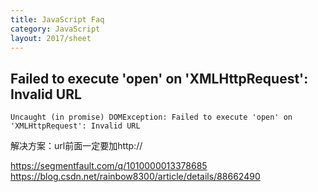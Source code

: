 ```yaml
---
title: JavaScript Faq
category: JavaScript
layout: 2017/sheet
---
```


## Failed to execute 'open' on 'XMLHttpRequest': Invalid URL

```
Uncaught (in promise) DOMException: Failed to execute 'open' on 'XMLHttpRequest': Invalid URL
```

解决方案：url前面一定要加http://

https://segmentfault.com/q/1010000013378685
https://blog.csdn.net/rainbow8300/article/details/88662490

